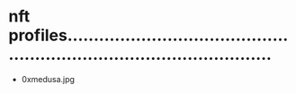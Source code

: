 # nft profiles............................................................................................
- 0xmedusa.jpg

